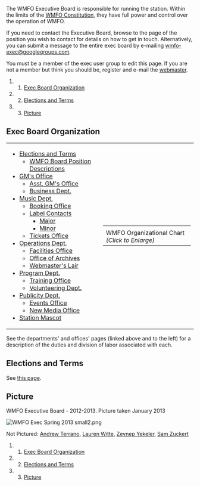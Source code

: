 The WMFO Executive Board is responsible for running the station. Within the limits of the [WMFO Constitution](https://wiki.wmfo.org/General_Info/Constitution "General Info/Constitution"), they have full power and control over the operation of WMFO.

If you need to contact the Executive Board, browse to the page of the position you wish to contact for details on how to get in touch. Alternatively, you can submit a message to the entire exec board by e-mailing [wmfo-exec@googlegroups.com](mailto:wmfo-exec@googlegroups.com "mailto:wmfo-exec@googlegroups.com").

You must be a member of the exec user group to edit this page. If you are not a member but think you should be, register and e-mail the [webmaster](https://wiki.wmfo.org/Executive_Board/Operations_Dept./WebMaster's_Lair "Executive Board/Operations Dept./WebMaster's Lair").

1.  1. [Exec Board Organization](https://wiki.wmfo.org/About_WMFO/Executive_Board#Exec_Board_Organization)
2.  2. [Elections and Terms](https://wiki.wmfo.org/About_WMFO/Executive_Board#Elections_and_Terms)
3.  3. [Picture](https://wiki.wmfo.org/About_WMFO/Executive_Board#Picture)

Exec Board Organization
-----------------------

<table>
<col width="50%" />
<col width="50%" />
<tbody>
<tr class="odd">
<td align="left"><ul>
<li><a href="https://wiki.wmfo.org/About_WMFO/Executive_Board/Elections_and_Terms" title="About_WMFO/Executive_Board/Elections_and_Terms">Elections and Terms</a>
<ul>
<li><a href="https://wiki.wmfo.org/About_WMFO/Executive_Board/Elections_and_Terms/WMFO_Board_Position_Descriptions" title="About_WMFO/Executive_Board/Elections_and_Terms/WMFO_Board_Position_Descriptions">WMFO Board Position Descriptions</a></li>
</ul></li>
<li><a href="https://wiki.wmfo.org/About_WMFO/Executive_Board/GM&#39;s_Office" title="About_WMFO/Executive_Board/GM&#39;s_Office">GM's Office</a>
<ul>
<li><a href="https://wiki.wmfo.org/About_WMFO/Executive_Board/GM&#39;s_Office/Asst._GM&#39;s_Office" title="About_WMFO/Executive_Board/GM&#39;s_Office/Asst._GM&#39;s_Office">Asst. GM's Office</a></li>
<li><a href="https://wiki.wmfo.org/About_WMFO/Executive_Board/GM&#39;s_Office/Business_Dept." title="About_WMFO/Executive_Board/GM&#39;s_Office/Business_Dept.">Business Dept.</a></li>
</ul></li>
<li><a href="https://wiki.wmfo.org/About_WMFO/Executive_Board/Music_Dept." title="About_WMFO/Executive_Board/Music_Dept.">Music Dept.</a>
<ul>
<li><a href="https://wiki.wmfo.org/About_WMFO/Executive_Board/Music_Dept./Booking_Office" title="About_WMFO/Executive_Board/Music_Dept./Booking_Office">Booking Office</a></li>
<li><a href="https://wiki.wmfo.org/About_WMFO/Executive_Board/Music_Dept./Label_Contacts" title="About_WMFO/Executive_Board/Music_Dept./Label_Contacts">Label Contacts</a>
<ul>
<li><a href="https://wiki.wmfo.org/About_WMFO/Executive_Board/Music_Dept./Label_Contacts/Major" title="About_WMFO/Executive_Board/Music_Dept./Label_Contacts/Major">Major</a></li>
<li><a href="https://wiki.wmfo.org/About_WMFO/Executive_Board/Music_Dept./Label_Contacts/Minor" title="About_WMFO/Executive_Board/Music_Dept./Label_Contacts/Minor">Minor</a></li>
</ul></li>
<li><a href="https://wiki.wmfo.org/About_WMFO/Executive_Board/Music_Dept./Tickets_Office" title="About_WMFO/Executive_Board/Music_Dept./Tickets_Office">Tickets Office</a></li>
</ul></li>
<li><a href="https://wiki.wmfo.org/About_WMFO/Executive_Board/Operations_Dept." title="About_WMFO/Executive_Board/Operations_Dept.">Operations Dept.</a>
<ul>
<li><a href="https://wiki.wmfo.org/About_WMFO/Executive_Board/Operations_Dept./Facilities_Office" title="About_WMFO/Executive_Board/Operations_Dept./Facilities_Office">Facilities Office</a></li>
<li><a href="https://wiki.wmfo.org/About_WMFO/Executive_Board/Operations_Dept./Office_of_Archives" title="About_WMFO/Executive_Board/Operations_Dept./Office_of_Archives">Office of Archives</a></li>
<li><a href="https://wiki.wmfo.org/About_WMFO/Executive_Board/Operations_Dept./WebMaster&#39;s_Lair" title="About_WMFO/Executive_Board/Operations_Dept./WebMaster&#39;s_Lair">Webmaster's Lair</a></li>
</ul></li>
<li><a href="https://wiki.wmfo.org/About_WMFO/Executive_Board/Program_Dept." title="About_WMFO/Executive_Board/Program_Dept.">Program Dept.</a>
<ul>
<li><a href="https://wiki.wmfo.org/About_WMFO/Executive_Board/Program_Dept./Training_Office" title="About_WMFO/Executive_Board/Program_Dept./Training_Office">Training Office</a></li>
<li><a href="https://wiki.wmfo.org/About_WMFO/Executive_Board/Program_Dept./Volunteering_Dept." title="About_WMFO/Executive_Board/Program_Dept./Volunteering_Dept.">Volunteering Dept.</a></li>
</ul></li>
<li><a href="https://wiki.wmfo.org/About_WMFO/Executive_Board/Publicity_Dept." title="About_WMFO/Executive_Board/Publicity_Dept.">Publicity Dept.</a>
<ul>
<li><a href="https://wiki.wmfo.org/About_WMFO/Executive_Board/Publicity_Dept./Events_Office" title="About_WMFO/Executive_Board/Publicity_Dept./Events_Office">Events Office</a></li>
<li><a href="https://wiki.wmfo.org/About_WMFO/Executive_Board/Publicity_Dept./New_Media_Office" title="About_WMFO/Executive_Board/Publicity_Dept./New_Media_Office">New Media Office</a></li>
</ul></li>
<li><a href="https://wiki.wmfo.org/About_WMFO/Executive_Board/Station_Mascot" title="About_WMFO/Executive_Board/Station_Mascot">Station Mascot</a></li>
</ul></td>
<td align="left"><table>
<tbody>
<tr class="odd">
<td align="left"><a href="https://wiki.wmfo.org/@api/deki/files/71/=WMFOOrgChart.png" title="WMFOOrgChart.png"><embed src="https://wiki.wmfo.org/@api/deki/files/71/=WMFOOrgChart.png?size=webview" /></a></td>
</tr>
<tr class="even">
<td align="left">WMFO Organizational Chart <em>(Click to Enlarge)</em></td>
</tr>
</tbody>
</table></td>
</tr>
</tbody>
</table>

 See the departments' and offices' pages (linked above and to the left) for a description of the duties and division of labor associated with each.

Elections and Terms
-------------------

See [this page](https://wiki.wmfo.org/Executive_Board/Elections_and_Terms "Elections and Terms").

Picture
-------

WMFO Executive Board - 2012-2013. Picture taken January 2013

![WMFO Exec Spring 2013 small2.png](https://wiki.wmfo.org/@api/deki/files/476/=WMFO_Exec_Spring_2013_small2.png)

Not Pictured: [Andrew Terrano](https://wiki.wmfo.org/Executive_Board/Publicity_Dept./Tickets_Office "Tickets Office"), [Lauren Witte](https://wiki.wmfo.org/Executive_Board/Programming_Dept./Booking_Office "Booking Office"), [Zeynep Yekeler](https://wiki.wmfo.org/Executive_Board/Publicity_Dept. "Publicity Dept."), [Sam Zuckert](https://wiki.wmfo.org/Executive_Board/Programming_Dept./Events_Office "Events Office")

1.  1. [Exec Board Organization](#Exec_Board_Organization)
2.  2. [Elections and Terms](#Elections_and_Terms)
3.  3. [Picture](#Picture)

